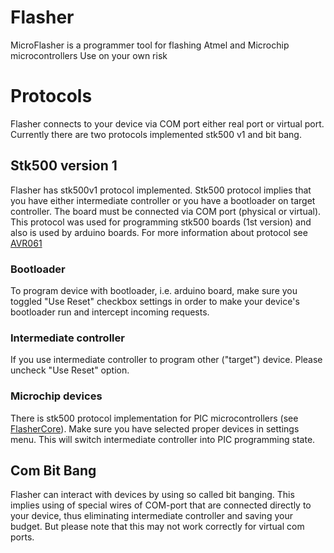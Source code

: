 # Flasher

MicroFlasher is a programmer tool for flashing Atmel and Microchip microcontrollers
Use on your own risk

# Protocols

Flasher connects to your device via COM port either real port or virtual port.
Currently there are two protocols implemented stk500 v1 and bit bang.

## Stk500 version 1
Flasher has stk500v1 protocol implemented.
Stk500 protocol implies that you have either intermediate controller or you have a bootloader on target controller. The board must be connected via COM port (physical or virtual).
This protocol was used for programming stk500 boards (1st version) and also is used by arduino boards.
For more information about protocol see [AVR061](http://www.atmel.com/Images/doc2525.pdf)

### Bootloader
To program device with bootloader, i.e. arduino board, make sure you toggled "Use Reset" checkbox settings in order to make your device's bootloader run and intercept incoming requests.

### Intermediate controller
If you use intermediate controller to program other ("target") device. Please uncheck "Use Reset" option.

### Microchip devices
There is stk500 protocol implementation for PIC microcontrollers (see [FlasherCore](https://github.com/SavchukSergey/FlasherCore)).
Make sure you have selected proper devices in settings menu. This will switch intermediate controller into PIC programming state.

## Com Bit Bang
Flasher can interact with devices by using so called bit banging. This implies using of special wires of COM-port that are connected directly to your device, thus eliminating intermediate controller and saving your budget. But please note that this may not work correctly for virtual com ports.
